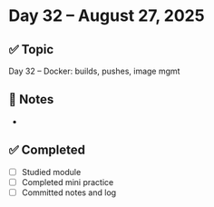 # Day 32 – August 27, 2025

## ✅ Topic
Day 32 – Docker: builds, pushes, image mgmt

## 📝 Notes
- 

## ✅ Completed
- [ ] Studied module
- [ ] Completed mini practice
- [ ] Committed notes and log
